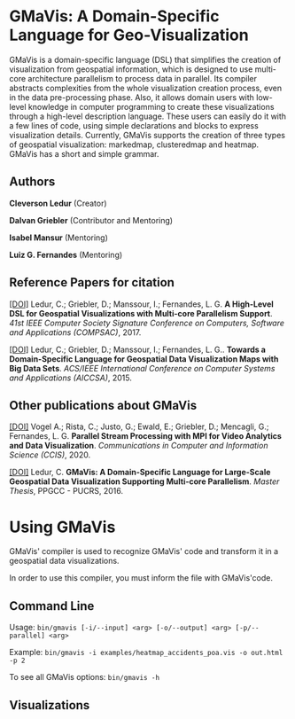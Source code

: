 # GMaVis: A Domain-Specific Language for Geo-Visualization

GMaVis is a domain-specific language (DSL) that simplifies the creation of visualization from geospatial information, which is designed to use multi-core architecture parallelism to process data in parallel. Its compiler abstracts complexities from the whole visualization creation process, even in the data pre-processing phase. Also, it allows domain users with
low-level knowledge in computer programming to create these visualizations through a high-level description language. These users can easily do it with a few lines of code, using simple declarations and blocks to express visualization details. Currently, GMaVis supports the creation of three types of geospatial visualization: markedmap, clusteredmap and heatmap. GMaVis has a short and simple grammar.

## Authors

**Cleverson Ledur** (Creator) 

**Dalvan Griebler** (Contributor and Mentoring)

**Isabel Mansur** (Mentoring)

**Luiz G. Fernandes** (Mentoring)




## Reference Papers for citation

[[DOI]](https://doi.org/10.1109/COMPSAC.2017.18) Ledur, C.; Griebler, D.; Manssour, I.; Fernandes, L. G. **A High-Level DSL for Geospatial Visualizations with Multi-core Parallelism Support**. *41st IEEE Computer Society Signature Conference on Computers, Software and Applications (COMPSAC)*, 2017.

[[DOI]](http://dx.doi.org/10.1109/AICCSA.2015.7507178) Ledur, C.; Griebler, D.; Manssour, I.; Fernandes, L. G.. **Towards a Domain-Specific Language for Geospatial Data Visualization Maps with Big Data Sets**. *ACS/IEEE International Conference on Computer Systems and Applications (AICCSA)*, 2015.

## Other publications about GMaVis

[[DOI]](https://doi.org/10.1007/978-3-030-41050-6_7) Vogel A.; Rista, C.; Justo, G.; Ewald, E.; Griebler, D.; Mencagli, G.; Fernandes, L. G. **Parallel Stream Processing with MPI for Video Analytics and Data Visualization**. *Communications in Computer and Information Science (CCIS)*, 2020.

[[DOI]](http://tede2.pucrs.br/tede2/handle/tede/6837) Ledur, C. **GMaVis: A Domain-Specific Language for Large-Scale Geospatial Data Visualization Supporting Multi-core Parallelism**. *Master Thesis*, PPGCC - PUCRS, 2016.


# Using GMaVis

GMaVis' compiler is used to recognize GMaVis' code and transform it in a geospatial data visualizations.

In order to use this compiler, you must inform the file with GMaVis'code.

## Command Line

Usage:
``
bin/gmavis [-i/--input] <arg> [-o/--output] <arg> [-p/--parallel] <arg>
``

Example: 
``
bin/gmavis -i examples/heatmap_accidents_poa.vis -o out.html -p 2
``

To see all GMaVis options:
``
bin/gmavis -h
``

## Visualizations



